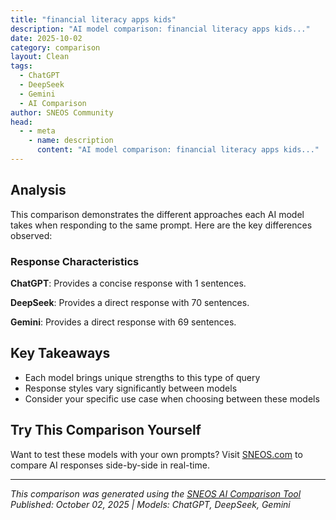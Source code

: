 ```yaml
---
title: "financial literacy apps kids"
description: "AI model comparison: financial literacy apps kids..."
date: 2025-10-02
category: comparison
layout: Clean
tags:
  - ChatGPT
  - DeepSeek
  - Gemini
  - AI Comparison
author: SNEOS Community
head:
  - - meta
    - name: description
      content: "AI model comparison: financial literacy apps kids..."
---
```


<ChatComparison
  title="financial literacy apps kids"
  prompt="financial literacy apps kids"
  :responses='{"ChatGPT": "There are several financial literacy apps designed specifically for kids that can help them learn about money management, saving, budgeting, and investing in a fun and engaging way. Here are some popular options:\n\n1. **Greenlight**: Greenlight is a debit card for kids that comes with an app for parents and kids. Parents can set up allowances, automate savings, and even set goals for spending and saving. It teaches kids about budgeting and financial responsibility.\n\n2. **FamZoo**: FamZoo offers a virtual family bank that helps parents teach their kids about money management. It includes features like goal setting, budgeting, and tracking spending. The app helps enhance financial literacy for kids aged 6 and up.\n\n3. **Bankaroo**: Bankaroo is a virtual bank for kids that helps them learn about money management. Kids can manage their allowance, track savings, and learn to budget. It is designed for children ages 6 and up.\n\n4. **PiggyBot**: PiggyBot is an app that teaches kids about saving, spending, and sharing their allowance. It allows kids to set savings goals, track their money, and learn to allocate funds between different categories.\n\n5. **Zeta**: Zeta is aimed at teens and young adults. It offers a joint banking experience for parents and teens, allowing them to collaborate on financial goals and budget management. It includes tools for tracking spending and understanding finances.\n\n6. **iAllowance**: iAllowance helps parents manage their kids&#x27; allowance and chores while teaching them the value of money. Kids can learn to allocate funds for saving, spending, and giving.\n\n7. **Spendee**: Though not exclusively for kids, Spendee is a budgeting app that has features suitable for older children and teens. It allows users to track their spending and create budgets, facilitating conversations about financial management.\n\n8. **Savings Spree**: This interactive app teaches kids about earning, saving, and spending money through fun games and activities. It encourages kids to think about financial choices in a creative way.\n\n9. **Kidzonomics**: Kidzonomics offers a range of educational tools and games that introduce kids to financial concepts like supply and demand, investment, and budgeting. \n\n10. **My Money App**: This app is geared towards educating children on the basics of finance in a fun, engaging way, focusing on concepts like saving and spending wisely.\n\nThese apps are designed to be user-friendly, engaging, and educational, making it easier for kids to learn vital financial skills that will serve them well throughout their lives. Always check the app&#x27;s features, age appropriateness, and reviews to find the best fit for your children.", "DeepSeek": "Of course! Financial literacy apps for kids are a fantastic way to teach money management skills in an engaging, hands-on way. The best apps combine education with real-world practice, often by linking to parental oversight and real accounts.\n\nHere\u2019s a breakdown of the top financial literacy apps for kids, categorized by their primary approach.\n\n### Category 1: Parent-Managed Debit Cards \u0026 Allowance Apps (Most Popular)\nThese are the most practical apps. They typically involve a parent-controlled account and a physical debit card for the child. They are excellent for teaching earning, saving, spending, and giving in the real world.\n\n| App Name | Best For | Key Features | Cost (Approx.) |\n| :--- | :--- | :--- | :--- |\n| **Greenlight** | Comprehensive Family Plan | **Parent-paid interest**, investment platform for kids, chore management, robust parental controls (store-specific spending limits). | ~$4.99 - $9.98/month |\n| **GoHenry** | Chore \u0026 Allowance Focus | **Strong chore/allowance tools**, financial quizzes/games, donation features, customizable card designs. | ~$4.99/month per child |\n| **FamZoo** | Flexibility \u0026 Customization | **Extremely flexible** (IOU, prepaid cards, etc.), budgeting tools, expense sharing for families, interest-paying \u0022parent\u0022 loans. | ~$5.99/month (prepaid card) |\n| **BusyKid** | Connecting Allowance to Real-World Investing | **Kids can invest in real stocks** (fractional shares), donate to charity, and transfer to a savings goal, all from their earned allowance. | ~$4/month per family |\n\n**Why choose this category?** If you want your child to have hands-on experience with a debit card while you maintain full control and oversight.\n\n---\n\n### Category 2: Game-Based Learning Apps\nThese apps focus on making financial education fun through games and simulations. They are great for younger children or as a supplement to real-money practice.\n\n| App Name | Best For | Key Features | Cost (Approx.) |\n| :--- | :--- | :--- | :--- |\n| **Bankaroo** | Virtual Banking for Kids | A **virtual bank** where kids can track allowance, savings goals, and spending. No real money involved. | Free (with paid upgrades) |\n| **iAllowance** | Digital Allowance Tracker | A simple, parent-focused app to **track chores and allowance** without a linked card. Good for younger kids. | One-time purchase (~$4.99) |\n| **PiggyBot** | Simple Savings Goals | A very simple, visual app for kids to **track their allowance and savings goals** for specific items. | Free |\n| **RoosterMoney** | Allowance \u0026 Chore Tracking | A detailed tracker for chores, allowance, and savings goals. It teaches budgeting without a physical card. | Freemium (Premium ~$2.99/month) |\n\n**Why choose this category?** If your child is too young for a debit card, or if you want to reinforce concepts like saving and budgeting in a safe, simulated environment.\n\n---\n\n### Category 3: Banking Apps with Strong Youth Features\nMany traditional banks and neobanks now offer teen checking accounts with parental controls. These are a more \u0022official\u0022 step into the banking world.\n\n| App Name | Best For | Key Features | Cost (Approx.) |\n| :--- | :--- | :--- | :--- |\n| **Copper Banking** | Teens \u0026 Independence | A **real FDIC-insured bank account** and debit card for teens (13\u002B). Focus on financial education and peer-to-peer payments. | Free |\n| **Step** | Modern Banking for Teens | A **Visa card** that works like a debit card but uses \u0022secured\u0022 funds (no overdrafts). Builds credit history* and has P2P payments. | Free |\n| **Capital One MONEY** | A Trusted Bank Name | A **no-fee teen checking account** with a debit card. Robust parental controls and automatic savings features. | Free |\n\n*Note: Step reports payment history to credit bureaus to help build a positive financial footprint, but it\u0027s not a traditional credit card.\n\n**Why choose this category?** For teenagers who are ready for more independence but still need a safety net and parental oversight, often with no monthly fees.\n\n---\n\n### How to Choose the Right App for Your Family\n\nAsk yourself these questions:\n\n1. **What is my child\u0027s age?**\n * **Ages 5-9:** Start with a game-based or virtual tracker app (Bankaroo, PiggyBot). Introduce the concept of earning allowance for chores.\n * **Ages 10-13:** A parent-managed debit card app (Greenlight, GoHenry) is perfect. It gives them real-world experience with strong guardrails.\n * **Ages 14\u002B:** Consider a teen banking app (Step, Copper) to prepare them for the financial independence they\u0027ll have in a few years.\n\n2. **What is my main goal?**\n * **Teach Basic Budgeting:** Any of the parent-managed cards or virtual trackers will work.\n * **Introduce Investing:** Look at **Greenlight** or **BusyKid**.\n * **Focus on Chores \u0026 Responsibility:** **GoHenry** or **RoosterMoney** are excellent.\n * **Prepare for Adulthood:** A teen banking app like **Step** or **Capital One MONEY**.\n\n3. **What is my budget?**\n * Free options are great for tracking and basic banking (Copper, Step, Bankaroo free version).\n * Paid apps (~$5/month) offer more robust features like investment platforms, chore management, and granular spending controls.\n\n### Pro Tips for Success\n\n* **Start the Conversation:** The app is a tool, not the teacher. Use it as a springboard for discussions about money, wants vs. needs, and long-term goals.\n* **Be Consistent:** If you use chore and allowance features, be consistent with payments and expectations.\n* **Let Them Make Mistakes:** It\u0027s better for a child to make a $10 impulse buy on a toy they regret now than a $1,000 mistake as a young adult. The app\u0027s controls help contain these learning moments.\n* **Lead by Example:** Talk about your own financial decisions (within reason) to model good behavior.\n\nBy choosing the right app and combining it with open communication, you can set your child on the path to a lifetime of financial confidence and success.", "Gemini": "Okay, let\u0027s explore some financial literacy apps for kids! It\u0027s a great way to introduce them to money management concepts in a fun and engaging way. I\u0027ll break this down by age group and focus on features, cost, and general suitability.\n\n**General Considerations When Choosing an App:**\n\n* **Age Appropriateness:** This is the most crucial factor. What works for a 6-year-old will be vastly different from what engages a 15-year-old.\n* **Learning Style:** Does your child learn best through games, simulations, or more direct instruction?\n* **Parental Controls/Monitoring:** Look for apps that allow you to set spending limits, review transactions, and guide your child\u0027s learning.\n* **Security:** Ensure the app has robust security measures to protect your child\u0027s financial information. (Especially important if linked to real bank accounts.)\n* **Cost:** Many apps offer free versions with limited features, while others require a subscription. Consider what features are most important to you.\n* **Integration with Real-World Banking:** Some apps link to real bank accounts or prepaid debit cards, allowing for real-world spending and saving. Others are purely educational simulations.\n* **Curriculum Alignment:** Some apps align with national financial literacy standards.\n\n**App Recommendations by Age Group:**\n\n**Ages 5-8: Introduction to Basic Concepts**\n\n* **Khan Academy Kids:** (Free) While not solely focused on finance, it has sections that introduce basic counting, sorting, and early math skills that are foundational for understanding money. It\u0027s a fun, game-based platform.\n * **Features:** Interactive games, stories, and activities.\n * **Pros:** Free, comprehensive, covers a wide range of subjects.\n * **Cons:** Not specifically focused on finance.\n* **Star Banks Adventure:** (Free) This game helps young children learn about saving, spending, and earning money.\n * **Features:** Engaging story and characters, simple financial concepts.\n * **Pros:** Fun and educational for young children.\n * **Cons:** Limited scope.\n\n**Ages 9-12: Learning to Earn, Save, and Budget**\n\n* **RoosterMoney:** (Subscription-based, free trial available) This app allows parents to set chores and allowances, track spending, and set savings goals. It also offers a prepaid debit card option.\n * **Features:** Chore tracking, allowance management, savings goals, prepaid debit card (optional), parental controls.\n * **Pros:** Good for teaching responsibility and connecting earnings to spending.\n * **Cons:** Requires a subscription for full features.\n* **Greenlight:** (Subscription-based) Similar to RoosterMoney, Greenlight offers a debit card for kids, allowance management, savings goals, and educational content. They also have investing features.\n * **Features:** Debit card, allowance management, savings goals, parental controls, educational content, investing features.\n * **Pros:** Comprehensive features, good for older kids who are ready for more responsibility.\n * **Cons:** Subscription required, can be more expensive than other options.\n* **Savings Spree:** (Paid App) This app uses game-based learning to teach kids about making smart spending choices, saving, and giving.\n * **Features:** Interactive scenarios, quizzes, and challenges.\n * **Pros:** Engaging and educational, covers a wide range of financial topics.\n * **Cons:** Requires a one-time purchase.\n* **BusyKid:** (Subscription-based) Chores, allowance, and a debit card all rolled into one.\n * **Features:** Chore tracking, allowance, debit card.\n * **Pros:** Teaches how to earn, spend, and save.\n * **Cons:** Subscription fee.\n\n**Ages 13\u002B: Introduction to Investing and More Complex Concepts**\n\n* **Stockpile:** (Free to download, fees for trades) This app allows teens to buy fractional shares of stocks, making investing more accessible.\n * **Features:** Fractional shares, educational resources.\n * **Pros:** Introduces investing in a simple way.\n * **Cons:** Investing involves risk, fees for trades.\n* **Robinhood:** (Free to download, fees may apply for premium features) While aimed at adults, older teens (18\u002B) can use Robinhood to trade stocks, ETFs, and other investments. *Parental supervision and education are crucial before using this app.*\n * **Features:** Commission-free trading (for some assets), educational resources.\n * **Pros:** Accessible platform for investing.\n * **Cons:** Investing involves risk, requires careful research and understanding. Can be addictive.\n* **Personal Capital:** (Free, paid advisory services available) This app helps teens track their net worth, budget, and plan for the future.\n * **Features:** Net worth tracking, budgeting tools, investment tracking.\n * **Pros:** Comprehensive financial planning tools.\n * **Cons:** Can be overwhelming for younger teens.\n\n**Important Considerations for Older Teens (16\u002B):**\n\n* **Credit Cards:** While some apps may offer secured credit cards for teens, it\u0027s essential to educate them about responsible credit card use and the dangers of debt.\n* **Investing:** Investing involves risk, and it\u0027s crucial to teach teens about diversification, risk tolerance, and long-term investing strategies.\n\n**Tips for Using Financial Literacy Apps Effectively:**\n\n* **Start Early:** Introduce basic concepts at a young age.\n* **Make it Fun:** Use games and interactive activities to keep kids engaged.\n* **Be a Role Model:** Talk about your own financial decisions with your kids.\n* **Set Clear Expectations:** Establish rules and guidelines for spending and saving.\n* **Review and Discuss:** Regularly review your child\u0027s progress and discuss their financial decisions.\n* **Relate to Real Life:** Connect financial concepts to real-world situations, such as grocery shopping or saving for a new toy.\n* **Be Patient:** Learning about finance takes time and effort.\n\n**Before Downloading:**\n\n* **Read Reviews:** Check app store reviews to see what other parents and kids are saying.\n* **Check Privacy Policies:** Understand how the app collects and uses your child\u0027s data.\n* **Try Free Trials:** Take advantage of free trials to see if the app is a good fit for your family.\n\nBy using these apps and strategies, you can help your children develop strong financial skills that will benefit them throughout their lives. Good luck!\n"}' 
  published-date="09:07"
/>

## Analysis

This comparison demonstrates the different approaches each AI model takes when responding to the same prompt. Here are the key differences observed:

### Response Characteristics

**ChatGPT**: Provides a concise response with 1 sentences. 

**DeepSeek**: Provides a direct response with 70 sentences. 

**Gemini**: Provides a direct response with 69 sentences. 

## Key Takeaways

- Each model brings unique strengths to this type of query
- Response styles vary significantly between models
- Consider your specific use case when choosing between these models

## Try This Comparison Yourself

Want to test these models with your own prompts? Visit [SNEOS.com](https://sneos.com) to compare AI responses side-by-side in real-time.

---

*This comparison was generated using the [SNEOS AI Comparison Tool](https://sneos.com)*
*Published: October 02, 2025 | Models: ChatGPT, DeepSeek, Gemini*
